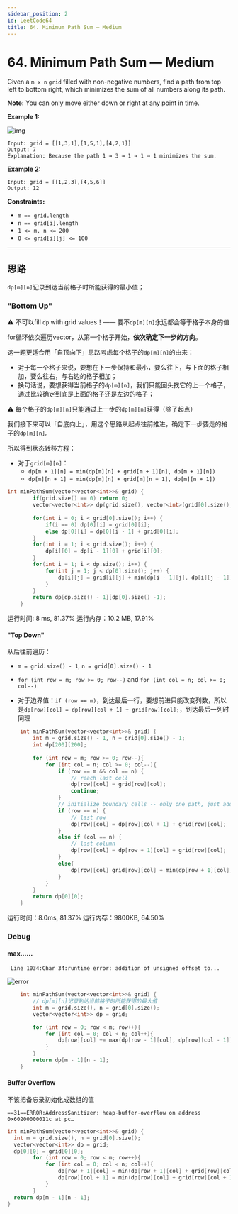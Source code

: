 ```yaml
---
sidebar_position: 2
id: LeetCode64
title: 64. Minimum Path Sum — Medium
---
```

# 64. Minimum Path Sum — Medium

Given a `m x n` `grid` filled with non-negative numbers, find a path from top left to bottom right, which minimizes the sum of all numbers along its path.

**Note:** You can only move either down or right at any point in time.

**Example 1:**

![img](https://assets.leetcode.com/uploads/2020/11/05/minpath.jpg)

```
Input: grid = [[1,3,1],[1,5,1],[4,2,1]]
Output: 7
Explanation: Because the path 1 → 3 → 1 → 1 → 1 minimizes the sum.
```

**Example 2:**

```
Input: grid = [[1,2,3],[4,5,6]]
Output: 12
```


**Constraints:**

- `m == grid.length`
- `n == grid[i].length`
- `1 <= m, n <= 200`
- `0 <= grid[i][j] <= 100`

---

## 思路

`dp[m][n]`记录到达当前格子时所能获得的最小值；

### "Bottom Up"

⚠️ 不可以fill `dp` with grid values！—— 要不`dp[m][n]`永远都会等于格子本身的值

for循环依次遍历vector，从第一个格子开始，**依次确定下一步的方向**。

这一题更适合用「自顶向下」思路考虑每个格子的`dp[m][n]`的由来：

* 对于每一个格子来说，要想在下一步保持和最小，要么往下，与下面的格子相加，要么往右，与右边的格子相加；
* 换句话说，要想获得当前格子的`dp[m][n]`，我们只能回头找它的上一个格子，通过比较确定到底是上面的格子还是左边的格子；

⚠️ 每个格子的`dp[m][n]`只能通过上一步的`dp[m][n]`获得（除了起点）

我们接下来可以「自底向上」，用这个思路从起点往前推进，确定下一步要走的格子的`dp[m][n]`。

所以得到状态转移方程：

* 对于`grid[m][n]`：
  * `dp[m + 1][n] = min(dp[m][n] + grid[m + 1][n], dp[m + 1][n])`
  * `dp[m][n + 1] = min(dp[m][n] + grid[m][n + 1], dp[m][n + 1])`

```cpp
int minPathSum(vector<vector<int>>& grid) {
        if(grid.size() == 0) return 0;
        vector<vector<int>> dp(grid.size(), vector<int>(grid[0].size(), 0));
        
        for(int i = 0; i < grid[0].size(); i++) {
            if(i == 0) dp[0][i] = grid[0][i];
            else dp[0][i] = dp[0][i - 1] + grid[0][i];
        }
        for(int i = 1; i < grid.size(); i++) {
            dp[i][0] = dp[i - 1][0] + grid[i][0];
        }
        for(int i = 1; i < dp.size(); i++) {
            for(int j = 1; j < dp[0].size(); j++) {
                dp[i][j] = grid[i][j] + min(dp[i - 1][j], dp[i][j - 1]);
            }
        }
        return dp[dp.size() - 1][dp[0].size() -1];
    }
```

运行时间: 8 ms, 81.37% 运行内存：10.2 MB, 17.91% 

#### "Top Down"

从后往前遍历：

* `m = grid.size() - 1`, `n = grid[0].size() - 1`

* `for (int row = m; row >= 0; row--)` and `for (int col = n; col >= 0; col--)` 
* 对于边界值：`if (row == m)`，到达最后一行，要想前进只能改变列数，所以是`dp[row][col] = dp[row][col + 1] + grid[row][col];`，到达最后一列时同理

```cpp
    int minPathSum(vector<vector<int>>& grid) {
        int m = grid.size() - 1, n = grid[0].size() - 1;
        int dp[200][200]; 
        
        for (int row = m; row >= 0; row--){
            for (int col = n; col >= 0; col--){
                if (row == m && col == n) {
                    // reach last cell
                    dp[row][col] = grid[row][col];
                    continue;
                }
                // initialize boundary cells -- only one path, just add up
                if (row == m) {
                    // last row
                    dp[row][col] = dp[row][col + 1] + grid[row][col];
                } 
                else if (col == n) {
                    // last column
                    dp[row][col] = dp[row + 1][col] + grid[row][col];
                }
                else{
                    dp[row][col] grid[row][col] + min(dp[row + 1][col], dp[row][col + 1]);
                }
            }
        }
        return dp[0][0];
    }
```

运行时间：8.0ms, 81.37% 运行内存：9800KB, 64.50%



### Debug

#### max…...

` Line 1034:Char 34:runtime error: addition of unsigned offset to...`

![error](https:/tva1.sinaimg.cn/large/008i3skNgy1gr24yfdy9ej30wa058q4b.jpg)

<!-- <img src="https://tva1.sinaimg.cn/large/008i3skNgy1gr24yfdy9ej30wa058q4b.jpg" alt="image-20210531104402678" style='zoom:50%'/> -->


```cpp
    int minPathSum(vector<vector<int>>& grid) {
        // dp[m][n]记录到达当前格子时所能获得的最大值
        int m = grid.size(), n = grid[0].size();
        vector<vector<int>> dp = grid;

        for (int row = 0; row < m; row++){
            for (int col = 0; col < n; col++){
                dp[row][col] += max(dp[row - 1][col], dp[row][col - 1]);
            }
        }
        return dp[m - 1][n - 1];
    }
```



#### Buffer Overflow

不该把备忘录初始化成数组的值

`==31==ERROR:AddressSanitizer: heap-buffer-overflow on address 0x60200000011c at pc…`

```cpp
int minPathSum(vector<vector<int>>& grid) {
  int m = grid.size(), n = grid[0].size();
  vector<vector<int>> dp = grid;
  dp[0][0] = grid[0][0];
        for (int row = 0; row < m; row++){
            for (int col = 0; col < n; col++){
                dp[row + 1][col] = min(dp[row + 1][col] + grid[row][col], dp[row + 1][col]);
                dp[row][col + 1] = min(dp[row][col] + grid[row][col + 1], dp[row][col + 1]);
            }
        }
  return dp[m - 1][n - 1];
}
```





